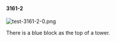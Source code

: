 #### 3161-2
![test-3161-2-0.png](https://github.com/lil-lab/nlvr/raw/master/nlvr/test/images/0/test-3161-2-0.png "test-3161-2-0.png")

There is a blue block as the top of a tower.